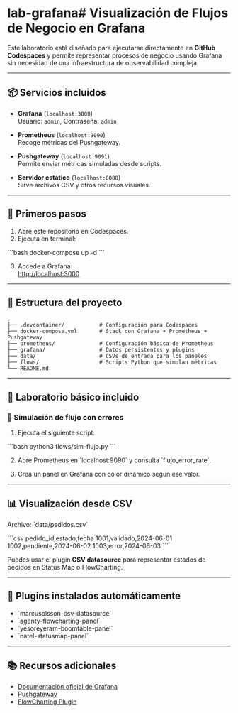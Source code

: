 # lab-grafana# Visualización de Flujos de Negocio en Grafana

Este laboratorio está diseñado para ejecutarse directamente en **GitHub Codespaces** y permite representar procesos de negocio usando Grafana sin necesidad de una infraestructura de observabilidad compleja.

---

## 📦 Servicios incluidos

- **Grafana** (`localhost:3000`)  
  Usuario: `admin`, Contraseña: `admin`

- **Prometheus** (`localhost:9090`)  
  Recoge métricas del Pushgateway.

- **Pushgateway** (`localhost:9091`)  
  Permite enviar métricas simuladas desde scripts.

- **Servidor estático** (`localhost:8080`)  
  Sirve archivos CSV y otros recursos visuales.

---

## 🚀 Primeros pasos

1. Abre este repositorio en Codespaces.
2. Ejecuta en terminal:

\`\`\`bash
docker-compose up -d
\`\`\`

3. Accede a Grafana:  
   [http://localhost:3000](http://localhost:3000)

---

## 📂 Estructura del proyecto

```
.
├── .devcontainer/           # Configuración para Codespaces
├── docker-compose.yml       # Stack con Grafana + Prometheus + Pushgateway
├── prometheus/              # Configuración básica de Prometheus
├── grafana/                 # Datos persistentes y plugins
├── data/                    # CSVs de entrada para los paneles
├── flows/                   # Scripts Python que simulan métricas
└── README.md
```

---

## 🧪 Laboratorio básico incluido

### 🔸 Simulación de flujo con errores

1. Ejecuta el siguiente script:

\`\`\`bash
python3 flows/sim-flujo.py
\`\`\`

2. Abre Prometheus en \`localhost:9090\` y consulta \`flujo_error_rate\`.

3. Crea un panel en Grafana con color dinámico según ese valor.

---

## 📊 Visualización desde CSV

Archivo: \`data/pedidos.csv\`

\`\`\`csv
pedido_id,estado,fecha
1001,validado,2024-06-01
1002,pendiente,2024-06-02
1003,error,2024-06-03
\`\`\`

Puedes usar el plugin **CSV datasource** para representar estados de pedidos en Status Map o FlowCharting.

---

## 🔌 Plugins instalados automáticamente

- \`marcusolsson-csv-datasource\`
- \`agenty-flowcharting-panel\`
- \`yesoreyeram-boomtable-panel\`
- \`natel-statusmap-panel\`

---

## 📚 Recursos adicionales

- [Documentación oficial de Grafana](https://grafana.com/docs/)
- [Pushgateway](https://prometheus.io/docs/practices/pushing/)
- [FlowCharting Plugin](https://github.com/algenty/grafana-flowcharting)
